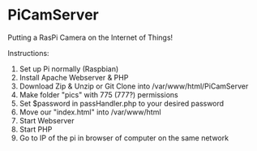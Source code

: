 # PiCamServer
Putting a RasPi Camera on the Internet of Things!

Instructions:
<ol>
  <li>Set up Pi normally (Raspbian)</li>
  <li>Install Apache Webserver & PHP</li>
  <li>Download Zip & Unzip or Git Clone into /var/www/html/PiCamServer</li>
  <li>Make folder "pics" with 775 (777?) permissions</li>
  <li>Set $password in passHandler.php to your desired password</li>
  <li>Move our "index.html" into /var/www/html</li>
  <li>Start Webserver</li>
  <li>Start PHP</li>
  <li>Go to IP of the pi in browser of computer on the same network</li>
</ol>
